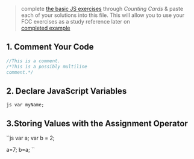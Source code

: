 > complete [the basic JS exercises](https://learn.freecodecamp.org/javascript-algorithms-and-data-structures/basic-javascript) through _Counting Cards_ & paste each of your solutions into this file.  This will allow you to use your FCC exercises as a study reference later on  
> [completed example](https://github.com/AlfiYusrina/hyf-javascript1/blob/master/week1/freecode_camp_solutions.MD) 

## 1. Comment Your Code

```js
//This is a comment.
/*This is a possibly multiline
comment.*/
```

## 2. Declare JavaScript Variables

``js
var myName;
``

## 3.Storing Values with the Assignment Operator
``js
var a;
var b = 2;

a=7;
b=a;
``
